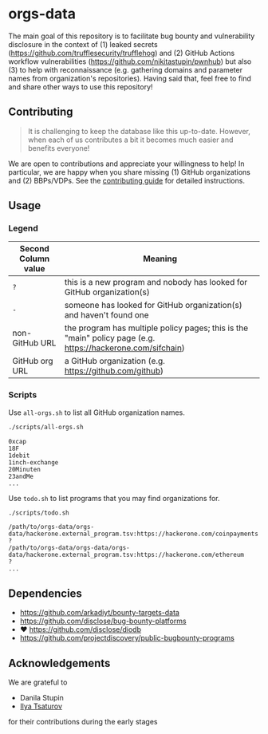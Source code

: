 # orgs-data

The main goal of this repository is to facilitate bug bounty and vulnerability disclosure in the context of (1) leaked secrets (https://github.com/trufflesecurity/trufflehog) and (2) GitHub Actions workflow vulnerabilities (https://github.com/nikitastupin/pwnhub) but also (3) to help with reconnaissance (e.g. gathering domains and parameter names from organization's repositories). Having said that, feel free to find and share other ways to use this repository!

## Contributing

> It is challenging to keep the database like this up-to-date. However, when each of us contributes a bit it becomes much easier and benefits everyone!

We are open to contributions and appreciate your willingness to help! In particular, we are happy when you share missing (1) GitHub organizations and (2) BBPs/VDPs. See the [contributing guide](CONTRIBUTING.md) for detailed instructions.

## Usage

### Legend

| Second Column value | Meaning |
| --- | --- |
| `?` | this is a new program and nobody has looked for GitHub organization(s) |
| `-` | someone has looked for GitHub organization(s) and haven't found one |
| non-GitHub URL | the program has multiple policy pages; this is the "main" policy page (e.g. https://hackerone.com/sifchain) |
| GitHub org URL | a GitHub organization (e.g. https://github.com/github) |

### Scripts

Use `all-orgs.sh` to list all GitHub organization names.

```bash
./scripts/all-orgs.sh
```

```
0xcap
18F
1debit
1inch-exchange
20Minuten
23andMe
...
```

Use `todo.sh` to list programs that you may find organizations for.

```bash
./scripts/todo.sh
```

```
/path/to/orgs-data/orgs-data/hackerone.external_program.tsv:https://hackerone.com/coinpayments	?
/path/to/orgs-data/orgs-data/orgs-data/hackerone.external_program.tsv:https://hackerone.com/ethereum	?
...
```

## Dependencies

- https://github.com/arkadiyt/bounty-targets-data
- https://github.com/disclose/bug-bounty-platforms
- :heart: https://github.com/disclose/diodb
- https://github.com/projectdiscovery/public-bugbounty-programs

## Acknowledgements

We are grateful to

- Danila Stupin
- [Ilya Tsaturov](https://twitter.com/itsaturov)

for their contributions during the early stages
